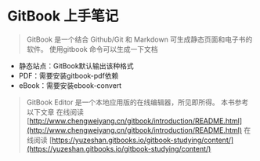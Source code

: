 # GitBook 上手笔记

> GitBook 是一个结合 Github/Git 和 Markdown 可生成静态页面和电子书的软件。
使用gitbook 命令可以生成一下文档
* 静态站点：GitBook默认输出该种格式
* PDF：需要安装gitbook-pdf依赖
* eBook：需要安装ebook-convert

> GitBook Editor 是一个本地应用版的在线编辑器，所见即所得。
> 本书参考以下文章
> 在线阅读 [http://www.chengweiyang.cn/gitbook/introduction/README.html](http://www.chengweiyang.cn/gitbook/introduction/README.html)
> 在线阅读 [https://yuzeshan.gitbooks.io/gitbook-studying/content/](https://yuzeshan.gitbooks.io/gitbook-studying/content/)

